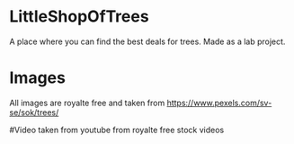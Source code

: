 # LittleShopOfTrees
A place where you can find the best deals for trees. Made as a lab project. 
# Images
All images are royalte free and taken from https://www.pexels.com/sv-se/sok/trees/

#Video
taken from youtube from royalte free stock videos
